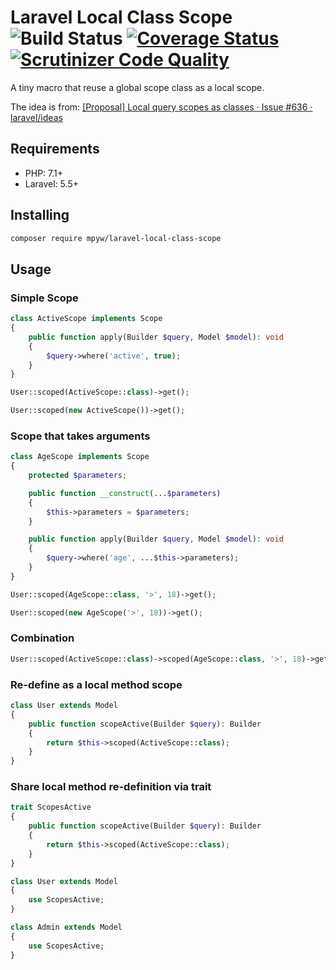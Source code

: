 # Laravel Local Class Scope ![Build Status](https://travis-ci.org/mpyw/laravel-local-class-scope.svg?branch=master) [![Coverage Status](https://coveralls.io/repos/github/mpyw/laravel-local-class-scope/badge.svg?branch=master)](https://coveralls.io/github/mpyw/laravel-local-class-scope?branch=master) [![Scrutinizer Code Quality](https://scrutinizer-ci.com/g/mpyw/laravel-local-class-scope/badges/quality-score.png?b=master)](https://scrutinizer-ci.com/g/mpyw/laravel-local-class-scope/?branch=master)

A tiny macro that reuse a global scope class as a local scope.

The idea is from: [[Proposal] Local query scopes as classes · Issue #636 · laravel/ideas](https://github.com/laravel/ideas/issues/636)

## Requirements

- PHP: 7.1+
- Laravel: 5.5+

## Installing

```bash
composer require mpyw/laravel-local-class-scope
```

## Usage

### Simple Scope

```php
class ActiveScope implements Scope
{
    public function apply(Builder $query, Model $model): void
    {
        $query->where('active', true);
    }
}
```

```php
User::scoped(ActiveScope::class)->get();
```

```php
User::scoped(new ActiveScope())->get();
```

### Scope that takes arguments

```php
class AgeScope implements Scope
{
    protected $parameters;

    public function __construct(...$parameters)
    {
        $this->parameters = $parameters;
    }

    public function apply(Builder $query, Model $model): void
    {
        $query->where('age', ...$this->parameters);
    }
}
```

```php
User::scoped(AgeScope::class, '>', 18)->get();
```

```php
User::scoped(new AgeScope('>', 18))->get();
```

### Combination

```php
User::scoped(ActiveScope::class)->scoped(AgeScope::class, '>', 18)->get();
```

### Re-define as a local method scope

```php
class User extends Model
{
    public function scopeActive(Builder $query): Builder
    {
        return $this->scoped(ActiveScope::class);
    }
}
```

### Share local method re-definition via trait

```php
trait ScopesActive
{
    public function scopeActive(Builder $query): Builder
    {
        return $this->scoped(ActiveScope::class);
    }    
}
```

```php
class User extends Model
{
    use ScopesActive;
}
```

```php
class Admin extends Model
{
    use ScopesActive;
}
```
